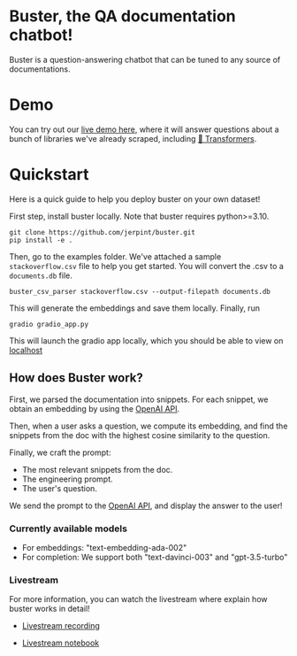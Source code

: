 # Buster, the QA documentation chatbot!

Buster is a question-answering chatbot that can be tuned to any source of documentations.

# Demo

You can try out our [live demo here](https://huggingface.co/spaces/jerpint/buster), where it will answer questions about a bunch of libraries we've already scraped, including [🤗 Transformers](https://huggingface.co/docs/transformers/index).


# Quickstart

Here is a quick guide to help you deploy buster on your own dataset!

First step, install buster locally. Note that buster requires python>=3.10.

```
git clone https://github.com/jerpint/buster.git
pip install -e .
```

Then, go to the examples folder. We've attached a sample `stackoverflow.csv` file to help you get started. You will convert the .csv to a `documents.db` file.

```
buster_csv_parser stackoverflow.csv --output-filepath documents.db
```

This will generate the embeddings and save them locally. Finally, run

```
gradio gradio_app.py
```

This will launch the gradio app locally, which you should be able to view on [localhost]( http://127.0.0.1:7860)


## How does Buster work?

First, we parsed the documentation into snippets. For each snippet, we obtain an embedding by using the [OpenAI API](https://beta.openai.com/docs/guides/embeddings/what-are-embeddings).

Then, when a user asks a question, we compute its embedding, and find the snippets from the doc with the highest cosine similarity to the question.

Finally, we craft the prompt:
- The most relevant snippets from the doc.
- The engineering prompt.
- The user's question.

We send the prompt to the [OpenAI API](https://beta.openai.com/docs/api-reference/completions), and display the answer to the user!

### Currently available models

- For embeddings: "text-embedding-ada-002"
- For completion: We support both "text-davinci-003" and "gpt-3.5-turbo"

### Livestream

For more information, you can watch the livestream where explain how buster works in detail!

- [Livestream recording](https://youtu.be/LB5g-AhfPG8)

- [Livestream notebook](https://colab.research.google.com/drive/1CosxSNod48KrkyBn5_vkeleb7u0CrBa6)
